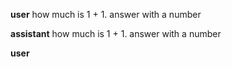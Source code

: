 **user** how much is 1 + 1. answer with a number

**assistant** how much is 1 + 1. answer with a number

**user** 
